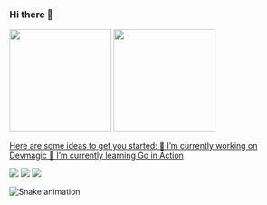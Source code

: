### Hi there 👋

<div>
<a href="https://github.com/seu-usuário-aqui">
<img height="180em" src="https://github-readme-stats.vercel.app/api/top-langs/?username=MateusNGF&layout=compact&langs_count=7&theme=dracula"/>
<img height="180em" src="https://github-readme-stats.vercel.app/api?username=MateusNGF&show_icons=true&theme=dracula&include_all_commits=true&count_private=true"/>
</div>

Here are some ideas to get you started:
🔭 I’m currently working on Devmagic
🌱 I’m currently learning Go in Action

<div>
<a href="https://www.youtube.com/channel/UCd7-ikr5WY2eMlkAkyo_CXg" target="_blank"><img src="https://img.shields.io/badge/YouTube-FF0000?style=for-the-badge&logo=youtube&logoColor=white" target="_blank"></a>
<a href = "mailto:mateus.n.gomes.f@gmail.com"><img src="https://img.shields.io/badge/Gmail-D14836?style=for-the-badge&logo=gmail&logoColor=white" target="_blank"></a>
<a href="https://www.linkedin.com/in/mateusnicolau" target="_blank"><img src="https://img.shields.io/badge/-LinkedIn-%230077B5?style=for-the-badge&logo=linkedin&logoColor=white" target="_blank"></a>   
</div>

![Snake animation](https://github.com/seu-usuário-aqui/MateusNGF/blob/output/github-contribution-grid-snake.svg)
